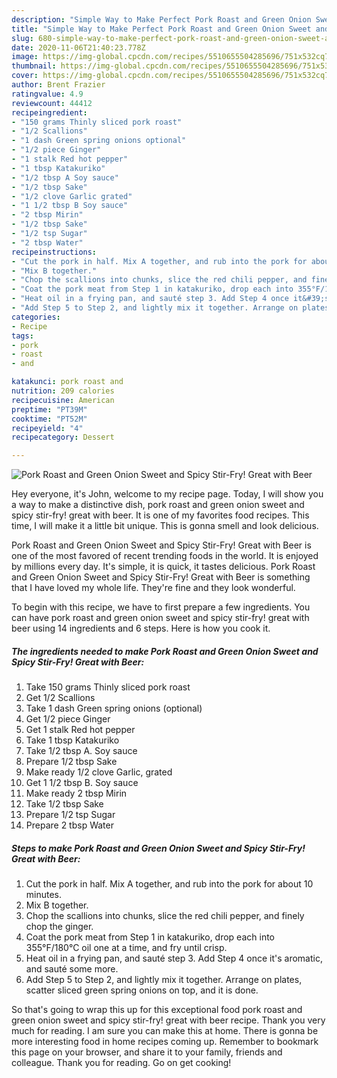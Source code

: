 ```yaml
---
description: "Simple Way to Make Perfect Pork Roast and Green Onion Sweet and Spicy Stir-Fry! Great with Beer"
title: "Simple Way to Make Perfect Pork Roast and Green Onion Sweet and Spicy Stir-Fry! Great with Beer"
slug: 680-simple-way-to-make-perfect-pork-roast-and-green-onion-sweet-and-spicy-stir-fry-great-with-beer
date: 2020-11-06T21:40:23.778Z
image: https://img-global.cpcdn.com/recipes/5510655504285696/751x532cq70/pork-roast-and-green-onion-sweet-and-spicy-stir-fry-great-with-beer-recipe-main-photo.jpg
thumbnail: https://img-global.cpcdn.com/recipes/5510655504285696/751x532cq70/pork-roast-and-green-onion-sweet-and-spicy-stir-fry-great-with-beer-recipe-main-photo.jpg
cover: https://img-global.cpcdn.com/recipes/5510655504285696/751x532cq70/pork-roast-and-green-onion-sweet-and-spicy-stir-fry-great-with-beer-recipe-main-photo.jpg
author: Brent Frazier
ratingvalue: 4.9
reviewcount: 44412
recipeingredient:
- "150 grams Thinly sliced pork roast"
- "1/2 Scallions"
- "1 dash Green spring onions optional"
- "1/2 piece Ginger"
- "1 stalk Red hot pepper"
- "1 tbsp Katakuriko"
- "1/2 tbsp A Soy sauce"
- "1/2 tbsp Sake"
- "1/2 clove Garlic grated"
- "1 1/2 tbsp B Soy sauce"
- "2 tbsp Mirin"
- "1/2 tbsp Sake"
- "1/2 tsp Sugar"
- "2 tbsp Water"
recipeinstructions:
- "Cut the pork in half. Mix A together, and rub into the pork for about 10 minutes."
- "Mix B together."
- "Chop the scallions into chunks, slice the red chili pepper, and finely chop the ginger."
- "Coat the pork meat from Step 1 in katakuriko, drop each into 355°F/180°C oil one at a time, and fry until crisp."
- "Heat oil in a frying pan, and sauté step 3. Add Step 4 once it&#39;s aromatic, and sauté some more."
- "Add Step 5 to Step 2, and lightly mix it together. Arrange on plates, scatter sliced green spring onions on top, and it is done."
categories:
- Recipe
tags:
- pork
- roast
- and

katakunci: pork roast and 
nutrition: 209 calories
recipecuisine: American
preptime: "PT39M"
cooktime: "PT52M"
recipeyield: "4"
recipecategory: Dessert

---
```



![Pork Roast and Green Onion Sweet and Spicy Stir-Fry! Great with Beer](https://img-global.cpcdn.com/recipes/5510655504285696/751x532cq70/pork-roast-and-green-onion-sweet-and-spicy-stir-fry-great-with-beer-recipe-main-photo.jpg)

Hey everyone, it's John, welcome to my recipe page. Today, I will show you a way to make a distinctive dish, pork roast and green onion sweet and spicy stir-fry! great with beer. It is one of my favorites food recipes. This time, I will make it a little bit unique. This is gonna smell and look delicious.



Pork Roast and Green Onion Sweet and Spicy Stir-Fry! Great with Beer is one of the most favored of recent trending foods in the world. It is enjoyed by millions every day. It's simple, it is quick, it tastes delicious. Pork Roast and Green Onion Sweet and Spicy Stir-Fry! Great with Beer is something that I have loved my whole life. They're fine and they look wonderful.


To begin with this recipe, we have to first prepare a few ingredients. You can have pork roast and green onion sweet and spicy stir-fry! great with beer using 14 ingredients and 6 steps. Here is how you cook it.

<!--inarticleads1-->

##### The ingredients needed to make Pork Roast and Green Onion Sweet and Spicy Stir-Fry! Great with Beer:

1. Take 150 grams Thinly sliced pork roast
1. Get 1/2 Scallions
1. Take 1 dash Green spring onions (optional)
1. Get 1/2 piece Ginger
1. Get 1 stalk Red hot pepper
1. Take 1 tbsp Katakuriko
1. Take 1/2 tbsp A. Soy sauce
1. Prepare 1/2 tbsp Sake
1. Make ready 1/2 clove Garlic, grated
1. Get 1 1/2 tbsp B. Soy sauce
1. Make ready 2 tbsp Mirin
1. Take 1/2 tbsp Sake
1. Prepare 1/2 tsp Sugar
1. Prepare 2 tbsp Water




<!--inarticleads2-->

##### Steps to make Pork Roast and Green Onion Sweet and Spicy Stir-Fry! Great with Beer:

1. Cut the pork in half. Mix A together, and rub into the pork for about 10 minutes.
1. Mix B together.
1. Chop the scallions into chunks, slice the red chili pepper, and finely chop the ginger.
1. Coat the pork meat from Step 1 in katakuriko, drop each into 355°F/180°C oil one at a time, and fry until crisp.
1. Heat oil in a frying pan, and sauté step 3. Add Step 4 once it&#39;s aromatic, and sauté some more.
1. Add Step 5 to Step 2, and lightly mix it together. Arrange on plates, scatter sliced green spring onions on top, and it is done.




So that's going to wrap this up for this exceptional food pork roast and green onion sweet and spicy stir-fry! great with beer recipe. Thank you very much for reading. I am sure you can make this at home. There is gonna be more interesting food in home recipes coming up. Remember to bookmark this page on your browser, and share it to your family, friends and colleague. Thank you for reading. Go on get cooking!
